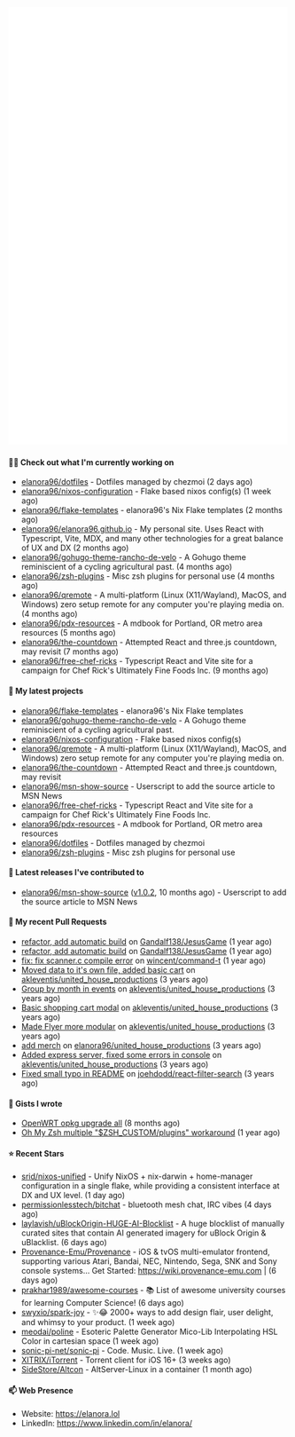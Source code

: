 <p align="center">
    <picture>
      <img alt="Metrics" src="github-metrics.svg" />
    </picture>
</p>

#### 👩‍💻 Check out what I'm currently working on

- [elanora96/dotfiles](https://github.com/elanora96/dotfiles) - Dotfiles managed by chezmoi (2 days ago)
- [elanora96/nixos-configuration](https://github.com/elanora96/nixos-configuration) - Flake based nixos config(s) (1 week ago)
- [elanora96/flake-templates](https://github.com/elanora96/flake-templates) - elanora96&#39;s Nix Flake templates (2 months ago)
- [elanora96/elanora96.github.io](https://github.com/elanora96/elanora96.github.io) - My personal site. Uses React with Typescript, Vite, MDX, and many other technologies for a great balance of UX and DX (2 months ago)
- [elanora96/gohugo-theme-rancho-de-velo](https://github.com/elanora96/gohugo-theme-rancho-de-velo) - A Gohugo theme reminiscient of a cycling agricultural past. (4 months ago)
- [elanora96/zsh-plugins](https://github.com/elanora96/zsh-plugins) - Misc zsh plugins for personal use (4 months ago)
- [elanora96/qremote](https://github.com/elanora96/qremote) - A multi-platform (Linux (X11/Wayland), MacOS, and Windows) zero setup remote for any computer you&#39;re playing media on. (4 months ago)
- [elanora96/pdx-resources](https://github.com/elanora96/pdx-resources) - A mdbook for Portland, OR metro area resources (5 months ago)
- [elanora96/the-countdown](https://github.com/elanora96/the-countdown) - Attempted React and three.js countdown, may revisit (7 months ago)
- [elanora96/free-chef-ricks](https://github.com/elanora96/free-chef-ricks) - Typescript React and Vite site for a campaign for Chef Rick&#39;s Ultimately Fine Foods Inc. (9 months ago)

#### 🌱 My latest projects

- [elanora96/flake-templates](https://github.com/elanora96/flake-templates) - elanora96&#39;s Nix Flake templates
- [elanora96/gohugo-theme-rancho-de-velo](https://github.com/elanora96/gohugo-theme-rancho-de-velo) - A Gohugo theme reminiscient of a cycling agricultural past.
- [elanora96/nixos-configuration](https://github.com/elanora96/nixos-configuration) - Flake based nixos config(s)
- [elanora96/qremote](https://github.com/elanora96/qremote) - A multi-platform (Linux (X11/Wayland), MacOS, and Windows) zero setup remote for any computer you&#39;re playing media on.
- [elanora96/the-countdown](https://github.com/elanora96/the-countdown) - Attempted React and three.js countdown, may revisit
- [elanora96/msn-show-source](https://github.com/elanora96/msn-show-source) - Userscript to add the source article to MSN News
- [elanora96/free-chef-ricks](https://github.com/elanora96/free-chef-ricks) - Typescript React and Vite site for a campaign for Chef Rick&#39;s Ultimately Fine Foods Inc.
- [elanora96/pdx-resources](https://github.com/elanora96/pdx-resources) - A mdbook for Portland, OR metro area resources
- [elanora96/dotfiles](https://github.com/elanora96/dotfiles) - Dotfiles managed by chezmoi
- [elanora96/zsh-plugins](https://github.com/elanora96/zsh-plugins) - Misc zsh plugins for personal use

#### 🔭 Latest releases I've contributed to

- [elanora96/msn-show-source](https://github.com/elanora96/msn-show-source) ([v1.0.2](https://github.com/elanora96/msn-show-source/releases/tag/v1.0.2), 10 months ago) - Userscript to add the source article to MSN News

#### 🔨 My recent Pull Requests

- [refactor, add automatic build](https://github.com/Gandalf138/JesusGame/pull/2) on [Gandalf138/JesusGame](https://github.com/Gandalf138/JesusGame) (1 year ago)
- [refactor, add automatic build](https://github.com/Gandalf138/JesusGame/pull/1) on [Gandalf138/JesusGame](https://github.com/Gandalf138/JesusGame) (1 year ago)
- [fix: fix scanner.c compile error](https://github.com/wincent/command-t/pull/423) on [wincent/command-t](https://github.com/wincent/command-t) (1 year ago)
- [Moved data to it&#39;s own file, added basic cart](https://github.com/akleventis/united_house_productions/pull/5) on [akleventis/united_house_productions](https://github.com/akleventis/united_house_productions) (3 years ago)
- [Group by month in events](https://github.com/akleventis/united_house_productions/pull/4) on [akleventis/united_house_productions](https://github.com/akleventis/united_house_productions) (3 years ago)
- [Basic shopping cart modal](https://github.com/akleventis/united_house_productions/pull/3) on [akleventis/united_house_productions](https://github.com/akleventis/united_house_productions) (3 years ago)
- [Made Flyer more modular](https://github.com/akleventis/united_house_productions/pull/2) on [akleventis/united_house_productions](https://github.com/akleventis/united_house_productions) (3 years ago)
- [add merch](https://github.com/elanora96/united_house_productions/pull/1) on [elanora96/united_house_productions](https://github.com/elanora96/united_house_productions) (3 years ago)
- [Added express server, fixed some errors in console](https://github.com/akleventis/united_house_productions/pull/1) on [akleventis/united_house_productions](https://github.com/akleventis/united_house_productions) (3 years ago)
- [Fixed small typo in README](https://github.com/joehdodd/react-filter-search/pull/26) on [joehdodd/react-filter-search](https://github.com/joehdodd/react-filter-search) (3 years ago)

#### 📓 Gists I wrote

- [OpenWRT opkg upgrade all](https://gist.github.com/6036dee1d40cf168f9528319a80ab4b9) (8 months ago)
- [Oh My Zsh multiple &#34;$ZSH_CUSTOM/plugins&#34; workaround](https://gist.github.com/b2424fa9f70d7549fd0590c58949f686) (1 year ago)

#### ⭐ Recent Stars

- [srid/nixos-unified](https://github.com/srid/nixos-unified) - Unify NixOS &#43; nix-darwin &#43; home-manager configuration in a single flake, while providing a consistent interface at DX and UX level. (1 day ago)
- [permissionlesstech/bitchat](https://github.com/permissionlesstech/bitchat) - bluetooth mesh chat, IRC vibes (4 days ago)
- [laylavish/uBlockOrigin-HUGE-AI-Blocklist](https://github.com/laylavish/uBlockOrigin-HUGE-AI-Blocklist) - A huge blocklist of manually curated sites that contain AI generated imagery for uBlock Origin &amp; uBlacklist. (6 days ago)
- [Provenance-Emu/Provenance](https://github.com/Provenance-Emu/Provenance) - iOS &amp; tvOS multi-emulator frontend, supporting various Atari, Bandai, NEC, Nintendo, Sega, SNK and Sony console systems… Get Started:  https://wiki.provenance-emu.com  |  (6 days ago)
- [prakhar1989/awesome-courses](https://github.com/prakhar1989/awesome-courses) - :books: List of awesome university courses for learning Computer Science! (6 days ago)
- [swyxio/spark-joy](https://github.com/swyxio/spark-joy) - ✨😂 2000&#43; ways to add design flair, user delight, and whimsy to your product. (1 week ago)
- [meodai/poline](https://github.com/meodai/poline) - Esoteric Palette Generator Mico-Lib Interpolating HSL Color in cartesian space (1 week ago)
- [sonic-pi-net/sonic-pi](https://github.com/sonic-pi-net/sonic-pi) - Code. Music. Live. (1 week ago)
- [XITRIX/iTorrent](https://github.com/XITRIX/iTorrent) - Torrent client for iOS 16&#43; (3 weeks ago)
- [SideStore/Altcon](https://github.com/SideStore/Altcon) - AltServer-Linux in a container (1 month ago)

#### 📫 Web Presence

- Website: https://elanora.lol
- LinkedIn: https://www.linkedin.com/in/elanora/
